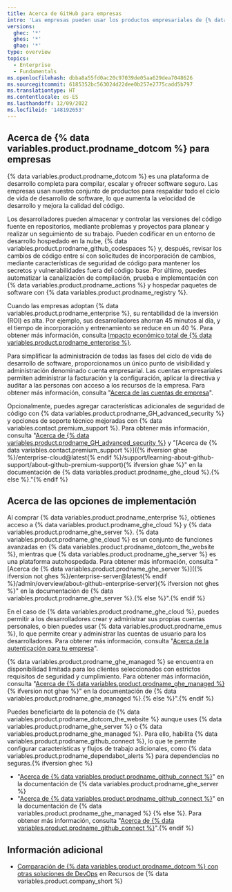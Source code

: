 ```yaml
---
title: Acerca de GitHub para empresas
intro: 'Las empresas pueden usar los productos empresariales de {% data variables.product.prodname_dotcom %} para mejorar todo su ciclo de vida de desarrollo de software.'
versions:
  ghec: '*'
  ghes: '*'
  ghae: '*'
type: overview
topics:
  - Enterprise
  - Fundamentals
ms.openlocfilehash: dbba8a55fd0ac20c97039de05aa629dea7048626
ms.sourcegitcommit: 6185352bc563024d22dee0b257e2775cadd5b797
ms.translationtype: HT
ms.contentlocale: es-ES
ms.lasthandoff: 12/09/2022
ms.locfileid: '148192653'
---
```

## Acerca de {% data variables.product.prodname_dotcom %} para empresas

{% data variables.product.prodname_dotcom %} es una plataforma de desarrollo completa para compilar, escalar y ofrecer software seguro. Las empresas usan nuestro conjunto de productos para respaldar todo el ciclo de vida de desarrollo de software, lo que aumenta la velocidad de desarrollo y mejora la calidad del código.

Los desarrolladores pueden almacenar y controlar las versiones del código fuente en repositorios, mediante problemas y proyectos para planear y realizar un seguimiento de su trabajo. Pueden codificar en un entorno de desarrollo hospedado en la nube, {% data variables.product.prodname_github_codespaces %} y, después, revisar los cambios de código entre sí con solicitudes de incorporación de cambios, mediante características de seguridad de código para mantener los secretos y vulnerabilidades fuera del código base. Por último, puedes automatizar la canalización de compilación, prueba e implementación con {% data variables.product.prodname_actions %} y hospedar paquetes de software con {% data variables.product.prodname_registry %}.

Cuando las empresas adoptan {% data variables.product.prodname_enterprise %}, su rentabilidad de la inversión (ROI) es alta. Por ejemplo, sus desarrolladores ahorran 45 minutos al día, y el tiempo de incorporación y entrenamiento se reduce en un 40 %. Para obtener más información, consulta [Impacto económico total de {% data variables.product.prodname_enterprise %}](https://resources.github.com/forrester/).

Para simplificar la administración de todas las fases del ciclo de vida de desarrollo de software, proporcionamos un único punto de visibilidad y administración denominado cuenta empresarial. Las cuentas empresariales permiten administrar la facturación y la configuración, aplicar la directiva y auditar a las personas con acceso a los recursos de la empresa. Para obtener más información, consulta "[Acerca de las cuentas de empresa](/admin/overview/about-enterprise-accounts)".

Opcionalmente, puedes agregar características adicionales de seguridad de código con {% data variables.product.prodname_GH_advanced_security %} y opciones de soporte técnico mejoradas con {% data variables.contact.premium_support %}. Para obtener más información, consulta "[Acerca de {% data variables.product.prodname_GH_advanced_security %}](/get-started/learning-about-github/about-github-advanced-security) y "[Acerca de {% data variables.contact.premium_support %}]({% ifversion ghae %}/enterprise-cloud@latest{% endif %}/support/learning-about-github-support/about-github-premium-support){% ifversion ghae %}" en la documentación de {% data variables.product.prodname_ghe_cloud %}.{% else %}."{% endif %}

## Acerca de las opciones de implementación

Al comprar {% data variables.product.prodname_enterprise %}, obtienes acceso a {% data variables.product.prodname_ghe_cloud %} y {% data variables.product.prodname_ghe_server %}. {% data variables.product.prodname_ghe_cloud %} es un conjunto de funciones avanzadas en {% data variables.product.prodname_dotcom_the_website %}, mientras que {% data variables.product.prodname_ghe_server %} es una plataforma autohospedada. Para obtener más información, consulta "[Acerca de {% data variables.product.prodname_ghe_server %}]({% ifversion not ghes %}/enterprise-server@latest{% endif %}/admin/overview/about-github-enterprise-server){% ifversion not ghes %}" en la documentación de {% data variables.product.prodname_ghe_server %}.{% else %}".{% endif %}

En el caso de {% data variables.product.prodname_ghe_cloud %}, puedes permitir a los desarrolladores crear y administrar sus propias cuentas personales, o bien puedes usar {% data variables.product.prodname_emus %}, lo que permite crear y administrar las cuentas de usuario para los desarrolladores. Para obtener más información, consulta "[Acerca de la autenticación para tu empresa](/admin/identity-and-access-management/managing-iam-for-your-enterprise/about-authentication-for-your-enterprise)".

{% data variables.product.prodname_ghe_managed %} se encuentra en disponibilidad limitada para los clientes seleccionados con estrictos requisitos de seguridad y cumplimiento. Para obtener más información, consulta "[Acerca de {% data variables.product.prodname_ghe_managed %}](/github-ae@latest/admin/overview/about-github-ae){% ifversion not ghae %}" en la documentación de {% data variables.product.prodname_ghe_managed %}.{% else %}".{% endif %}

Puedes beneficiarte de la potencia de {% data variables.product.prodname_dotcom_the_website %} aunque uses {% data variables.product.prodname_ghe_server %} o {% data variables.product.prodname_ghe_managed %}. Para ello, habilita {% data variables.product.prodname_github_connect %}, lo que te permite configurar características y flujos de trabajo adicionales, como {% data variables.product.prodname_dependabot_alerts %} para dependencias no seguras.{% ifversion ghec %}

- "[Acerca de {% data variables.product.prodname_github_connect %}](/enterprise-server@latest/admin/configuration/configuring-github-connect/about-github-connect)" en la documentación de {% data variables.product.prodname_ghe_server %}
- "[Acerca de {% data variables.product.prodname_github_connect %}](/github-ae@latest/admin/configuration/configuring-github-connect/about-github-connect)" en la documentación de {% data variables.product.prodname_ghe_managed %} {% else %}. Para obtener más información, consulta "[Acerca de {% data variables.product.prodname_github_connect %}](/admin/configuration/configuring-github-connect/about-github-connect)".{% endif %}

## Información adicional

- [Comparación de {% data variables.product.prodname_dotcom %} con otras soluciones de DevOps](https://resources.github.com/devops/tools/compare/) en Recursos de {% data variables.product.company_short %}
